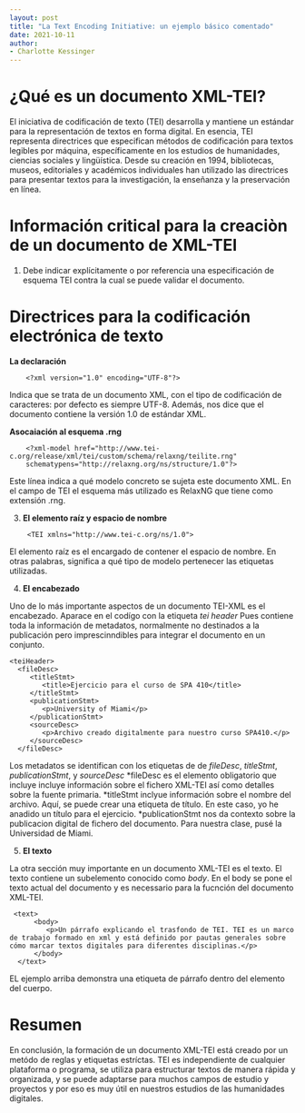 ```yaml
---
layout: post
title: "La Text Encoding Initiative: un ejemplo básico comentado"
date: 2021-10-11
author:
- Charlotte Kessinger 
---
```


# ¿Qué es un documento XML-TEI?

El iniciativa de codificación de texto (TEI) desarrolla y mantiene un estándar para la representación de textos en forma digital. En esencia, TEI representa directrices que especifican métodos de codificación para textos legibles por máquina, específicamente en los estudios de humanidades, ciencias sociales y lingüística. Desde su creación en 1994, bibliotecas, museos, editoriales y académicos individuales han utilizado las directrices para presentar textos para la investigación, la enseñanza y la preservación en línea.

# Información critical para la creaciòn de un documento de XML-TEI

1. Debe indicar explícitamente o por referencia una especificación de esquema TEI contra la cual se puede validar el documento.

# Directrices para la codificación electrónica de texto

 **La declaración**

        <?xml version="1.0" encoding="UTF-8"?>
        
Indica que se trata de un documento XML, con el tipo de codificación de caracteres: por defecto es siempre UTF-8. Además, nos dice que el documento contiene la versión 1.0 de estándar XML.

 **Asocaiación al esquema .rng**

        <?xml-model href="http://www.tei-c.org/release/xml/tei/custom/schema/relaxng/teilite.rng" 
        schematypens="http://relaxng.org/ns/structure/1.0"?>
        
Este línea indica a qué modelo concreto se sujeta este documento XML. En el campo de TEI el esquema más utilizado es RelaxNG que tiene como extensión .rng. 

3. **El elemento raíz y espacio de nombre**

        <TEI xmlns="http://www.tei-c.org/ns/1.0">

El elemento raíz es el encargado de contener el espacio de nombre. En otras palabras, significa a qué tipo de modelo pertenecer las etiquetas utilizadas.
  
4. **El encabezado**

Uno de lo más importante aspectos de un documento TEI-XML es el encabezado. Aparace en el codígo con la etiqueta *tei header* Pues contiene toda la información de metadatos, normalmente no destinados a la publicación pero imprescinndibles para integrar el documento en un conjunto.

    <teiHeader>
      <fileDesc>
         <titleStmt>
            <title>Ejercicio para el curso de SPA 410</title>
         </titleStmt>
         <publicationStmt>
            <p>University of Miami</p>        
         </publicationStmt>
         <sourceDesc>
            <p>Archivo creado digitalmente para nuestro curso SPA410.</p>
         </sourceDesc>
      </fileDesc>
  </teiHeader>
    
Los metadatos se identifican con los etiquetas de de *fileDesc*, *titleStmt*, *publicationStmt*, y *sourceDesc*
    *fileDesc es el elemento obligatorio que incluye  incluye información sobre el fichero XML-TEI así como detalles sobre la fuente primaria.
    *titleStmt inclyue información sobre el nombre del archivo. Aquí, se puede crear una etiqueta de título. En este caso, yo he anadido un título para el ejercicio.
    *publicationStmt nos da contexto sobre la publicacion digital de fichero del documento. Para nuestra clase, pusé la Universidad de Miami.

5. **El texto**

La otra sección muy importante en un documento XML-TEI es el texto. El texto contiene un subelemento conocido como *body*. En el body se pone el texto actual del documento y es necessario para la fucnción del documento XML-TEI.

     <text>
          <body>
             <p>Un párrafo explicando el trasfondo de TEI. TEI es un marco de trabajo formado en xml y está definido por pautas generales sobre cómo marcar textos digitales para diferentes disciplinas.</p>
          </body>
      </text>

EL ejemplo arriba demonstra una etiqueta de párrafo dentro del elemento del cuerpo.

# Resumen

En conclusión, la formación de un documento XML-TEI está creado por un metódo de reglas y etiquetas estríctas. TEI es independiente de cualquier plataforma o programa, se utiliza para estructurar textos de manera rápida y organizada, y se puede adaptarse para muchos campos de estudio y proyectos y por eso es muy útil en nuestros estudios de las humanidades digitales.







                           
